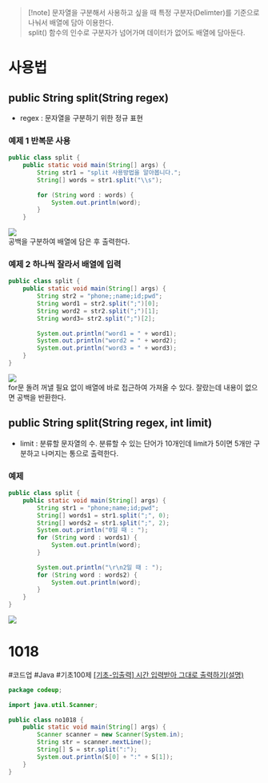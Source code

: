 >[!note] 문자열을 구분해서 사용하고 싶을 때 특정 구분자(Delimter)를 기준으로 나눠서 배열에 담아 이용한다.<br>
>split() 함수의 인수로 구분자가 넘어가며 데이터가 없어도 배열에 담아둔다.

# 사용법
##  public String split(String regex)
- regex : 문자열을 구분하기 위한 정규 표현

### 예제 1 반복문 사용
```java
public class split {  
    public static void main(String[] args) {  
        String str1 = "split 사용방법을 알아봅니다.";  
        String[] words = str1.split("\\s");  
  
        for (String word : words) {  
            System.out.println(word);  
        }  
    }
```

![](https://i.imgur.com/XJkFqLB.png)
<br>
공백을 구분하여 배열에 담은 후 출력한다.

### 예제 2 하나씩 잘라서 배열에 입력
```java
public class split {  
    public static void main(String[] args) {      
        String str2 = "phone;;name;id;pwd";  
        String word1 = str2.split(";")[0];  
        String word2 = str2.split(";")[1];  
        String word3= str2.split(";")[2];  
  
        System.out.println("word1 = " + word1);  
        System.out.println("word2 = " + word2);  
        System.out.println("word3 = " + word3);  
    }  
}
```
![](https://i.imgur.com/2ReIVR0.png)
<br>
for문 돌려 꺼낼 필요 없이 배열에 바로 접근하여 가져올 수 있다. 잘랐는데 내용이 없으면 공백을 반환한다.


## public String split(String regex, int limit)
- limit : 분류할 문자열의 수. 분류할 수 있는 단어가 10개인데 limit가 5이면 5개만 구분하고 나머지는 통으로 출력한다.

### 예제
```java
public class split {  
    public static void main(String[] args) {  
        String str1 = "phone;name;id;pwd";  
        String[] words1 = str1.split(";", 0);  
        String[] words2 = str1.split(";", 2);  
        System.out.println("0일 때 : ");  
        for (String word : words1) {  
            System.out.println(word);  
        }  
  
        System.out.println("\r\n2일 때 : ");  
        for (String word : words2) {  
            System.out.println(word);  
        }  
    }  
}
```

![](https://i.imgur.com/GvbeL9V.png)

# 1018
#코드업 #Java #기초100제 
[[기초-입출력] 시간 입력받아 그대로 출력하기(설명)](https://codeup.kr/problem.php?id=1018)

```java
package codeup;  
  
import java.util.Scanner;  
  
public class no1018 {  
    public static void main(String[] args) {  
        Scanner scanner = new Scanner(System.in);  
        String str = scanner.nextLine();  
        String[] S = str.split(":");  
        System.out.println(S[0] + ":" + S[1]);  
    }  
}
```